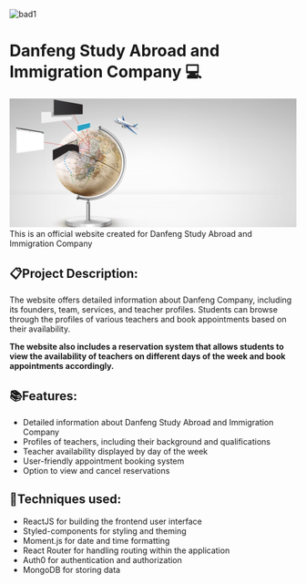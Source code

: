 <!-- @format -->
![bad1](https://img.shields.io/badge/Coder-Fengdi-yellowgreen)
# Danfeng Study Abroad and Immigration Company 💻
<img src = "/client/public/photos/photo_banner.jpg"/>
This is an official website created for Danfeng Study Abroad and Immigration Company

## 📋Project Description:
The website offers detailed information about Danfeng Company, including its founders, team, services, and teacher profiles. Students can browse through the profiles of various teachers and book appointments based on their availability. 

**The website also includes a reservation system that allows students to view the availability of teachers on different days of the week and book appointments accordingly.**

## 📚Features:
- Detailed information about Danfeng Study Abroad and Immigration Company
- Profiles of teachers, including their background and qualifications
- Teacher availability displayed by day of the week
- User-friendly appointment booking system
- Option to view and cancel reservations
## 🔧Techniques used:
- ReactJS for building the frontend user interface
- Styled-components for styling and theming
- Moment.js for date and time formatting
- React Router for handling routing within the application
- Auth0 for authentication and authorization
- MongoDB for storing data



